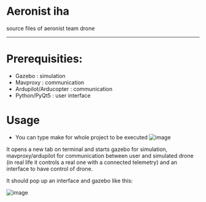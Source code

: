 # Aeronist iha
source files of aeronist team drone

---

# Prerequisities:
  - Gazebo : simulation
  - Mavproxy : communication
  - Ardupilot/Arducopter : communication
  - Python/PyQt5 : user interface

# Usage
- You can type make for whole project to be executed
![image](https://user-images.githubusercontent.com/75154294/188283765-5ebc6ab4-01f2-42b9-9eaa-530535dd1b7e.png)

It opens a new tab on terminal and starts gazebo for simulation, mavproxy/ardupilot for communication between user and simulated drone (in real life it controls a real one with a connected telemetry) and an interface to have control of drone.

It should pop up an interface and gazebo like this:

![image](https://user-images.githubusercontent.com/75154294/188283737-845f9203-9e4c-49b9-bbbc-3e30ebb87ebb.png)

 
